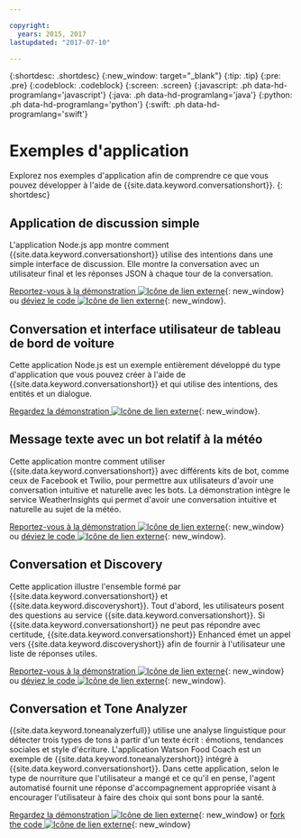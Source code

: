 ```yaml
---

copyright:
  years: 2015, 2017
lastupdated: "2017-07-10"

---
```


{:shortdesc: .shortdesc}
{:new_window: target="_blank"}
{:tip: .tip}
{:pre: .pre}
{:codeblock: .codeblock}
{:screen: .screen}
{:javascript: .ph data-hd-programlang='javascript'}
{:java: .ph data-hd-programlang='java'}
{:python: .ph data-hd-programlang='python'}
{:swift: .ph data-hd-programlang='swift'}

# Exemples d'application

Explorez nos exemples d'application afin de comprendre ce que vous pouvez développer à l'aide de {{site.data.keyword.conversationshort}}.
{: shortdesc}

## Application de discussion simple

L'application Node.js app montre comment {{site.data.keyword.conversationshort}} utilise des intentions dans une simple interface de discussion. Elle montre la conversation avec un utilisateur final et les réponses JSON à chaque tour de la conversation.

[Reportez-vous à la démonstration ![Icône de lien externe](../../icons/launch-glyph.svg "Icône de lien externe")](http://conversation-simple.mybluemix.net/){: new_window} ou [déviez le code ![Icône de lien externe](../../icons/launch-glyph.svg "Icône de lien externe")](https://github.com/watson-developer-cloud/conversation-simple){: new_window}.

## Conversation et interface utilisateur de tableau de bord de voiture

Cette application Node.js est un exemple entièrement développé du type d'application que vous pouvez créer à l'aide de {{site.data.keyword.conversationshort}} et qui utilise des intentions, des entités et un dialogue. 

[Regardez la démonstration ![Icône de lien externe](../../icons/launch-glyph.svg "Icône de lien externe")](https://conversation-demo.mybluemix.net/){: new_window}.

## Message texte avec un bot relatif à la météo

Cette application montre comment utiliser {{site.data.keyword.conversationshort}} avec différents kits de bot, comme ceux de Facebook et Twilio, pour permettre aux utilisateurs d'avoir une conversation intuitive et naturelle avec les bots. La démonstration intègre le service WeatherInsights qui permet d'avoir une conversation intuitive et naturelle au sujet de la météo. 

 [Reportez-vous à la démonstration ![Icône de lien externe](../../icons/launch-glyph.svg "Icône de lien externe")](https://text-bot.mybluemix.net/  ){: new_window} ou [déviez le code ![Icône de lien externe](../../icons/launch-glyph.svg "Icône de lien externe")](https://github.com/watson-developer-cloud/text-bot){: new_window}.

## Conversation et Discovery

Cette application illustre l'ensemble formé par {{site.data.keyword.conversationshort}} et {{site.data.keyword.discoveryshort}}. Tout d'abord, les utilisateurs posent des questions au service {{site.data.keyword.conversationshort}}. Si {{site.data.keyword.conversationshort}} ne peut pas répondre avec certitude, {{site.data.keyword.conversationshort}} Enhanced émet un appel vers {{site.data.keyword.discoveryshort}} afin de fournir à l'utilisateur une liste de réponses utiles. 

[Reportez-vous à la démonstration ![Icône de lien externe](../../icons/launch-glyph.svg "Icône de lien externe")](https://conversation-with-discovery-within-ui.mybluemix.net/){: new_window} ou [déviez le code ![Icône de lien externe](../../icons/launch-glyph.svg "Icône de lien externe")](https://github.com/watson-developer-cloud/conversation-enhanced){: new_window}.

## Conversation et Tone Analyzer

{{site.data.keyword.toneanalyzerfull}} utilise une analyse linguistique pour détecter trois types de tons à partir d'un texte écrit : émotions, tendances sociales et style d'écriture. L'application Watson Food Coach est un exemple de {{site.data.keyword.toneanalyzershort}} intégré à {{site.data.keyword.conversationshort}}. Dans cette application, selon le type de nourriture que l'utilisateur a mangé et ce qu'il en pense, l'agent automatisé fournit une réponse d'accompagnement appropriée visant à encourager l'utilisateur à faire des choix qui sont bons pour la santé. 

[Regardez la démonstration ![Icône de lien externe](../../icons/launch-glyph.svg "Icône de lien externe")](https://food-coach.mybluemix.net/){: new_window} or [fork the code ![Icône de lien externe](../../icons/launch-glyph.svg "Icône de lien externe")](https://github.com/watson-developer-cloud/food-coach){: new_window}

